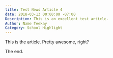 ```yaml
---
title: Test News Article 4
date: 2018-03-13 00:00:00 -07:00
Description: This is an excellent test article.
Author: Name Teekay
Category: School Highlight
---
```


This is the article. Pretty awesome, right?

The end.
